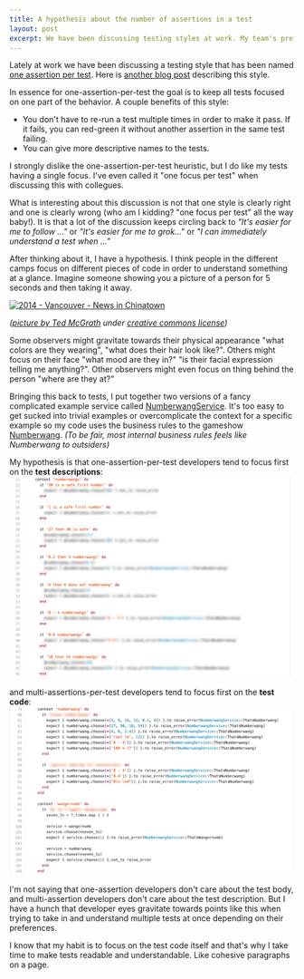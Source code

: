 ```yaml
---
title: A hypothesis about the number of assertions in a test
layout: post
excerpt: We have been discussing testing styles at work. My team's preference is split on one-assertion-per-test. This describes a hypothesis I have about developers in both camps.
---
```


Lately at work we have been discussing a testing style that has been named [one assertion per test](http://blog.jayfields.com/2007/06/testing-one-assertion-per-test.html). Here is [another blog post](http://maxheapsize.com/2011/06/14/one-assert-per-test-really/) describing this style.

In essence for one-assertion-per-test the goal is to keep all tests focused on one part of the behavior. A couple benefits of this style:

* You don't have to re-run a test multiple times in order to make it pass. If it fails, you can red-green it without another assertion in the same test failing.
* You can give more descriptive names to the tests.

I strongly dislike the one-assertion-per-test heuristic, but I do like my tests having a single focus. I've even called it "one focus per test" when discussing this with collegues.

What is interesting about this discussion is not that one style is clearly right and one is clearly wrong (who am I kidding? "one focus per test" all the way baby!). It is that a lot of the discussion keeps circling back to _"It's easier for me to follow ..."_ or _"It's easier for me to grok..."_ or _"I can immediately understand a test when ..."_

After thinking about it, I have a hypothesis. I think people in the different camps focus on different pieces of code in order to understand something at a glance. Imagine someone showing you a picture of a person for 5 seconds and then taking it away.

<a href="https://www.flickr.com/photos/time-to-look/15064231818" title="2014 - Vancouver - News in Chinatown by Ted McGrath, on Flickr"><img src="https://farm4.staticflickr.com/3924/15064231818_6d291253e8_c.jpg" width="800" height="347" alt="2014 - Vancouver - News in Chinatown"></a>

_([picture by Ted McGrath](https://www.flickr.com/photos/time-to-look/15064231818) under [creative commons license](https://creativecommons.org/licenses/by-nc-sa/2.0/))_

Some observers might gravitate towards their physical appearance "what colors are they wearing", "what does their hair look like?". Others might focus on their face "what mood are they in?" "is their facial expression telling me anything?". Other observers might even focus on thing behind the person "where are they at?"



Bringing this back to tests, I put together two versions of a fancy complicated example service called [NumberwangService](https://github.com/zmoazeni/numberwang.rb/blob/master/numberwang_service_spec.rb). It's too easy to get sucked into trivial examples or overcomplicate the context for a specific example so my code uses the business rules to the gameshow [Numberwang](https://www.youtube.com/watch?v=qjOZtWZ56lc). _(To be fair, most internal business rules feels like Numberwang to outsiders)_

My hypothesis is that one-assertion-per-test developers tend to focus first on the **test descriptions**:
<img src='/uploads/single-assertion-numberwang.png' width='800'>

and multi-assertions-per-test developers tend to focus first on the **test code**:
<img src='/uploads/multi-assertion-numberwang.png' width='800'>

I'm not saying that one-assertion developers don't care about the test body, and multi-assertion developers don't care about the test description. But I have a hunch that developer eyes gravitate towards points like this when trying to take in and understand multiple tests at once depending on their preferences.

I know that my habit is to focus on the test code itself and that's why I take time to make tests readable and understandable. Like cohesive paragraphs on a page.


